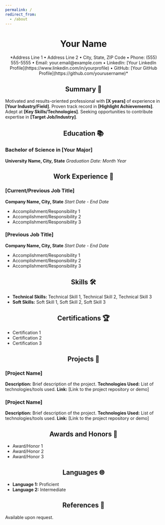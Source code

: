 ```yaml
---
permalink: /
redirect_from:
  - /about
---
```


# <div align="center">Your Name</div>
<div align="center">
  *Address Line 1 • Address Line 2 • City, State, ZIP Code • Phone: (555) 555-5555 • Email: your.email@example.com • LinkedIn: [Your LinkedIn Profile](https://www.linkedin.com/in/yourprofile) • GitHub: [Your GitHub Profile](https://github.com/yourusername)*
</div>

## <div align="center">Summary 🚀</div>
Motivated and results-oriented professional with **[X years]** of experience in **[Your Industry/Field]**. Proven track record in **[Highlight Achievements]**. Adept at **[Key Skills/Technologies]**. Seeking opportunities to contribute expertise in **[Target Job/Industry]**.

## <div align="center">Education 📚</div>
### Bachelor of Science in **[Your Major]**
**University Name, City, State**
*Graduation Date: Month Year*

## <div align="center">Work Experience 💼</div>
### [Current/Previous Job Title]
**Company Name, City, State**
*Start Date - End Date*
- Accomplishment/Responsibility 1
- Accomplishment/Responsibility 2
- Accomplishment/Responsibility 3

### [Previous Job Title]
**Company Name, City, State**
*Start Date - End Date*
- Accomplishment/Responsibility 1
- Accomplishment/Responsibility 2
- Accomplishment/Responsibility 3

## <div align="center">Skills 🛠️</div>
- **Technical Skills:** Technical Skill 1, Technical Skill 2, Technical Skill 3
- **Soft Skills:** Soft Skill 1, Soft Skill 2, Soft Skill 3

## <div align="center">Certifications 🏆</div>
- Certification 1
- Certification 2
- Certification 3

## <div align="center">Projects 🚧</div>
### [Project Name]
**Description:** Brief description of the project.
**Technologies Used:** List of technologies/tools used.
**Link:** [Link to the project repository or demo]

### [Project Name]
**Description:** Brief description of the project.
**Technologies Used:** List of technologies/tools used.
**Link:** [Link to the project repository or demo]

## <div align="center">Awards and Honors 🏅</div>
- Award/Honor 1
- Award/Honor 2
- Award/Honor 3

## <div align="center">Languages 🌐</div>
- **Language 1:** Proficient
- **Language 2:** Intermediate

## <div align="center">References 📄</div>
Available upon request.